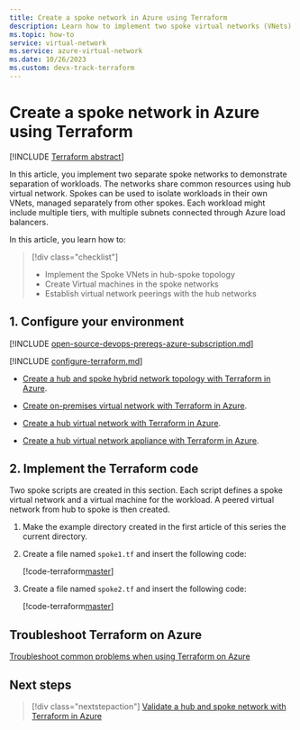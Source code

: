 ```yaml
---
title: Create a spoke network in Azure using Terraform
description: Learn how to implement two spoke virtual networks (VNets) connected to a hub in a hub-spoke topology.
ms.topic: how-to
service: virtual-network
ms.service: azure-virtual-network
ms.date: 10/26/2023
ms.custom: devx-track-terraform
---
```


# Create a spoke network in Azure using Terraform

[!INCLUDE [Terraform abstract](./includes/abstract.md)]

In this article, you implement two separate spoke networks to demonstrate separation of workloads. The networks share common resources using hub virtual network. Spokes can be used to isolate workloads in their own VNets, managed separately from other spokes. Each workload might include multiple tiers, with multiple subnets connected through Azure load balancers.

In this article, you learn how to:

> [!div class="checklist"]
> * Implement the Spoke VNets in hub-spoke topology
> * Create Virtual machines in the spoke networks
> * Establish virtual network peerings with the hub networks

## 1. Configure your environment

[!INCLUDE [open-source-devops-prereqs-azure-subscription.md](../includes/open-source-devops-prereqs-azure-subscription.md)]

[!INCLUDE [configure-terraform.md](includes/configure-terraform.md)]

- [Create a hub and spoke hybrid network topology with Terraform in Azure](./hub-spoke-introduction.md).

- [Create on-premises virtual network with Terraform in Azure](./hub-spoke-on-prem.md).

- [Create a hub virtual network with Terraform in Azure](./hub-spoke-hub-network.md).

- [Create a hub virtual network appliance with Terraform in Azure](./hub-spoke-hub-nva.md).

## 2. Implement the Terraform code

Two spoke scripts are created in this section. Each script defines a spoke virtual network and a virtual machine for the workload. A peered virtual network from hub to spoke is then created.

1. Make the example directory created in the first article of this series the current directory.

1. Create a file named `spoke1.tf` and insert the following code:

    [!code-terraform[master](../../terraform_samples/quickstart/301-hub-spoke/spoke1.tf)]

1. Create a file named `spoke2.tf` and insert the following code:

    [!code-terraform[master](../../terraform_samples/quickstart/301-hub-spoke/spoke2.tf)]

## Troubleshoot Terraform on Azure

[Troubleshoot common problems when using Terraform on Azure](troubleshoot.md)

## Next steps

> [!div class="nextstepaction"] 
> [Validate a hub and spoke network with Terraform in Azure](./hub-spoke-validation.md)
